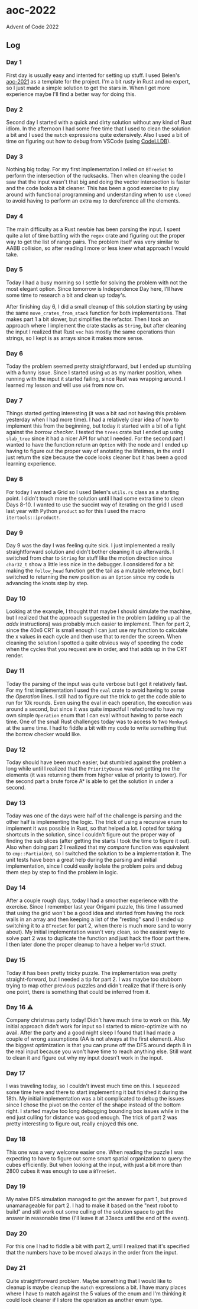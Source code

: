 # aoc-2022
Advent of Code 2022

## Log

### Day 1

First day is usually easy and intented for setting up stuff. I used Belen's [aoc-2021](https://github.com/belen-albeza/aoc-2021) as a template for the project. I'm a bit *rusty* in Rust and no expert, so I just made a simple solution to get the stars in. When I get more experience maybe I'll find a better way for doing this.

### Day 2

Second day I started with a quick and dirty solution without any kind of Rust idiom. In the afternoon I had some free time that I used to clean the solution a bit and I used the `match` expressions quite extensively. Also I used a bit of time on figuring out how to debug from VSCode (using [CodeLLDB](https://marketplace.visualstudio.com/items?itemName=vadimcn.vscode-lldb)). 

### Day 3

Nothing big today. For my first implementation I relied on `BTreeSet` to perform the intersection of the rucksacks. Then when cleaning the code I saw that the input wasn't that big and doing the vector intersection is faster and the code looks a bit cleaner. This has been a good exercise to play around with functional programming and understanding when to use `cloned` to avoid having to perform an extra `map` to dereference all the elements. 

### Day 4

The main difficulty as a Rust newbie has been parsing the input. I spent quite a lot of time battling with the `regex` crate and figuring out the proper way to get the list of range pairs. The problem itself was very similar to AABB collision, so after reading I more or less knew what approach I would take.

### Day 5

Today I had a busy morning so I settle for solving the problem with not the most elegant option. Since tomorrow is Independence Day here, I'll have some time to research a bit and clean up today's. 

After finishing day 6, I did a small cleanup of this solution starting by using the same `move_crates_from_stack` function for both implementations. That makes part 1 a bit slower, but simplifies the refactor. Then I took an approach where I implement the crate stacks as `String`, but after cleaning the input I realized that Rust `vec` has mostly the same operations than strings, so I kept is as arrays since it makes more sense. 

### Day 6 

Today the problem seemed pretty straightforward, but I ended up stumbling with a funny issue. Since I started using `u8` as my marker position, when running with the input it started failing, since Rust was wrapping around. I learned my lesson and will use `u64` from now on. 

### Day 7 

Things started getting interesting (it was a bit sad not having this problem yesterday when I had more time). I had a relatively clear idea of how to implement this from the beginning, but today it started with a bit of a fight against the *borrow checker*. I tested the `trees` crate but I ended up using `slab_tree` since it had a nicer API for what I needed. For the second part I wanted to have the function return an `Option` with the node and I ended up having to figure out the proper way of anotating the lifetimes, in the end I just return the size because the code looks cleaner but it has been a good learning experience.

### Day 8

For today I wanted a Grid so I used Belen's `utils.rs` class as a starting point. I didn't touch more the solution until I had some extra time to clean Days 8-10. I wanted to use the succint way of iterating on the grid I used last year with Python `product` so for this I used the macro `itertools::iproduct!`. 

### Day 9

Day 9 was the day I was feeling quite sick. I just implemented a really straightforward solution and didn't bother cleaning it up afterwards. I switched from char to `String` for stuff like the motion direction since `char32_t` show a little less nice in the debugger. I considered for a bit making the `follow_head` function get the tail as a mutable reference, but I switched to returning the new position as an `Option` since my code is advancing the knots step by step.

### Day 10

Looking at the example, I thought that maybe I should simulate the machine, but I realized that the approach suggested in the problem (adding up all the *addx* instructions) was probably much easier to implement. Then for part 2, since the 40x6 CRT is small enough I can just use my function to calculate the x values in each cycle and then use that to render the screen. When cleaning the solution I spotted a quite obvious way of speeding the code when the cycles that you request are in order, and that adds up in the CRT render. 

### Day 11

Today the parsing of the input was quite verbose but I got it relatively fast. For my first implementation I used the `eval` crate to avoid having to parse the *Operation* lines. I still had to figure out the trick to get the code able to run for 10k rounds. Even using the eval in each operation, the execution was around a second, but since it was quite impactful I refactored to have my own simple `Operation` enum that I can eval without having to parse each time. One of the small Rust challenges today was to access to two `Monkey`s at the same time. I had to fiddle a bit with my code to write something that the borrow checker would like. 

### Day 12

Today should have been much easier, but stumbled against the problem a long while until I realized that the `PriorityQueue` was not getting me the elements (it was returning them from higher value of priority to lower). For the second part a brute force A* is able to get the solution in under a second. 

### Day 13

Today was one of the days were half of the challenge is parsing and the other half is implementing the logic. The trick of using a recursive enum to implement it was possible in Rust, so that helped a lot. I opted for taking shortcuts in the solution, since I couldn't figure out the proper way of finding the sub slices (after getting the starts I took the time to figure it out). Also when doing part 2 I realized that my *compare* function was equivalent to `cmp::PartialOrd`, so I switched the solution to be a implementation it. The unit tests have been a great help during the parsing and initial implementation, since I could easily isolate the problem pairs and debug them step by step to find the problem in logic.

### Day 14

After a couple rough days, today I had a smoother experience with the exercise. Since I remember last year Origami puzzle, this time I assumed that using the grid won't be a good idea and started from having the rock walls in an array and then keeping a list of the "resting" sand (I ended up switching it to a `BTreeSet` for part 2, when there is much more sand to worry about). My initial implementation wasn't very clean, so the easiest way to solve part 2 was to duplicate the function and just hack the floor part there. I then later done the proper cleanup to have a helper `World` struct. 

### Day 15

Today it has been pretty tricky puzzle. The implementation was pretty straight-forward, but I needed a tip for part 2. I was maybe too stubborn trying to map other previous puzzles and didn't realize that if there is only one point, there is something that could be inferred from it. 

### Day 16 :warning:

Company christmas party today! Didn't have much time to work on this. My initial approach didn't work for input so I started to micro-optimize with no avail. After the party and a good night sleep I found that I had made a couple of wrong assumptions (AA is not always at the first element). Also the biggest optimization is that you can prune off the DFS around depth 8 in the real input because you won't have time to reach anything else. Still want to clean it and figure out why my input doesn't work in the input. 

### Day 17 

I was traveling today, so I couldn't invest much time on this. I squeezed some time here and there to start implementing it but finished it during the 18th. My initial implementation was a bit complicated to debug the issues since I chose the pivot on the center of the shape instead of the bottom right. I started maybe too long debugging bounding box issues while in the end just culling for distance was good enough. The trick of part 2 was pretty interesting to figure out, really enjoyed this one. 

### Day 18

This one was a very welcome easier one. When reading the puzzle I was expecting to have to figure out some smart spatial organization to query the cubes efficiently. But when looking at the input, with just a bit more than 2800 cubes it was enough to use a `BTreeSet`. 

### Day 19

My naive DFS simulation managed to get the answer for part 1, but proved unamanageable for part 2. I had to make it based on the "next robot to build" and still work out some culling of the solution space to get the answer in reasonable time (I'll leave it at 33secs until the end of the event).

### Day 20

For this one I had to fiddle a bit with part 2, until I realized that it's specified that the numbers have to be moved always in the order from the input.

### Day 21

Quite straightforward problem. Maybe something that I would like to cleanup is maybe cleanup the `match` expressions a bit. I have many places where I have to match against the 5 values of the enum and I'm thinking it could look cleaner if I store the operation as another enum type. 
